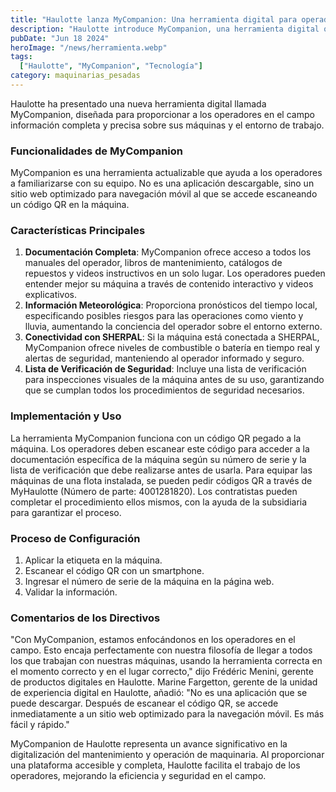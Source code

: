 ```yaml
---
title: "Haulotte lanza MyCompanion: Una herramienta digital para operadores de maquinaria"
description: "Haulotte introduce MyCompanion, una herramienta digital que proporciona información detallada sobre la máquina y su entorno de trabajo, mejorando la eficiencia y seguridad en el campo"
pubDate: "Jun 18 2024"
heroImage: "/news/herramienta.webp"
tags:
  ["Haulotte", "MyCompanion", "Tecnología"]
category: maquinarias_pesadas
---
```

Haulotte ha presentado una nueva herramienta digital llamada MyCompanion, diseñada para proporcionar a los operadores en el campo información completa y precisa sobre sus máquinas y el entorno de trabajo.
### Funcionalidades de MyCompanion
MyCompanion es una herramienta actualizable que ayuda a los operadores a familiarizarse con su equipo. No es una aplicación descargable, sino un sitio web optimizado para navegación móvil al que se accede escaneando un código QR en la máquina.
### Características Principales
1. **Documentación Completa**: MyCompanion ofrece acceso a todos los manuales del operador, libros de mantenimiento, catálogos de repuestos y videos instructivos en un solo lugar. Los operadores pueden entender mejor su máquina a través de contenido interactivo y videos explicativos.
2. **Información Meteorológica**: Proporciona pronósticos del tiempo local, especificando posibles riesgos para las operaciones como viento y lluvia, aumentando la conciencia del operador sobre el entorno externo.
3. **Conectividad con SHERPAL**: Si la máquina está conectada a SHERPAL, MyCompanion ofrece niveles de combustible o batería en tiempo real y alertas de seguridad, manteniendo al operador informado y seguro.
4. **Lista de Verificación de Seguridad**: Incluye una lista de verificación para inspecciones visuales de la máquina antes de su uso, garantizando que se cumplan todos los procedimientos de seguridad necesarios.
### Implementación y Uso
La herramienta MyCompanion funciona con un código QR pegado a la máquina. Los operadores deben escanear este código para acceder a la documentación específica de la máquina según su número de serie y la lista de verificación que debe realizarse antes de usarla.
Para equipar las máquinas de una flota instalada, se pueden pedir códigos QR a través de MyHaulotte (Número de parte: 4001281820). Los contratistas pueden completar el procedimiento ellos mismos, con la ayuda de la subsidiaria para garantizar el proceso.
### Proceso de Configuración
1. Aplicar la etiqueta en la máquina.
2. Escanear el código QR con un smartphone.
3. Ingresar el número de serie de la máquina en la página web.
4. Validar la información.
### Comentarios de los Directivos
"Con MyCompanion, estamos enfocándonos en los operadores en el campo. Esto encaja perfectamente con nuestra filosofía de llegar a todos los que trabajan con nuestras máquinas, usando la herramienta correcta en el momento correcto y en el lugar correcto," dijo Frédéric Menini, gerente de productos digitales en Haulotte.
Marine Fargetton, gerente de la unidad de experiencia digital en Haulotte, añadió: "No es una aplicación que se puede descargar. Después de escanear el código QR, se accede inmediatamente a un sitio web optimizado para la navegación móvil. Es más fácil y rápido."

MyCompanion de Haulotte representa un avance significativo en la digitalización del mantenimiento y operación de maquinaria. Al proporcionar una plataforma accesible y completa, Haulotte facilita el trabajo de los operadores, mejorando la eficiencia y seguridad en el campo.